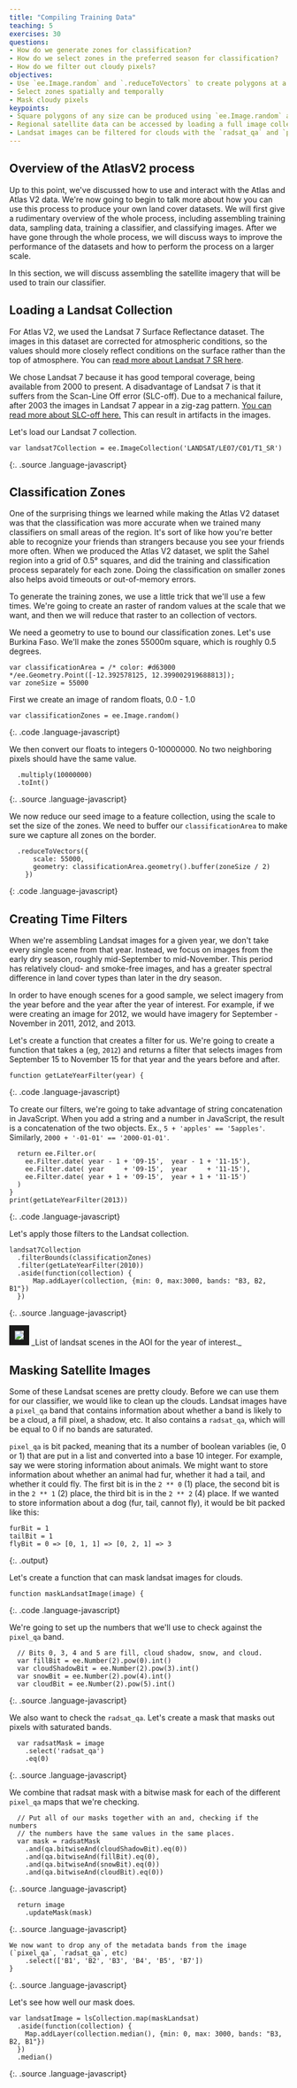 ```yaml
---
title: "Compiling Training Data"
teaching: 5
exercises: 30
questions:
- How do we generate zones for classification?
- How do we select zones in the preferred season for classification?
- How do we filter out cloudy pixels?
objectives:
- Use `ee.Image.random` and `.reduceToVectors` to create polygons at a given scale
- Select zones spatially and temporally
- Mask cloudy pixels
keypoints:
- Square polygons of any size can be produced using `ee.Image.random` and `.reduceToVectors`
- Regional satellite data can be accessed by loading a full image collection and filtering based on criteria such as time period and location
- Landsat images can be filtered for clouds with the `radsat_qa` and `pixel_qa` bands
---
```


## Overview of the AtlasV2 process
Up to this point, we've discussed how to use and interact with the Atlas and Atlas V2 data. We're now going to begin to talk more about how you can use this process to produce your own land cover datasets. We will first give a rudimentary overview of the whole process, including assembling training data, sampling data, training a classifier, and classifying images. After we have gone through the whole process, we will discuss ways to improve the performance of the datasets and how to perform the process on a larger scale.

In this section, we will discuss assembling the satellite imagery that will be used to train our classifier.

## Loading a Landsat Collection
For Atlas V2, we used the Landsat 7 Surface Reflectance dataset. The images in this dataset are corrected for atmospheric conditions, so the values should more closely reflect conditions on the surface rather than the top of atmosphere. You can [read more about Landsat 7 SR here](https://explorer.earthengine.google.com/#detail/LANDSAT%2FLE07%2FC01%2FT1_SR).

We chose Landsat 7 because it has good temporal coverage, being available from 2000 to present. A disadvantage of Landsat 7 is that it suffers from the Scan-Line Off error (SLC-off). Due to a mechanical failure, after 2003 the images in Landsat 7 appear in a zig-zag pattern. [You can read more about SLC-off here.](https://landsat.usgs.gov/slc-products-background) This can result in artifacts in the images.

Let's load our Landsat 7 collection.
~~~
var landsat7Collection = ee.ImageCollection('LANDSAT/LE07/C01/T1_SR')
~~~
{:. .source .language-javascript}

## Classification Zones

One of the surprising things we learned while making the Atlas V2 dataset was that the classification was more accurate when we trained many classifiers on small areas of the region. It's sort of like how you're better able to recognize your friends than strangers because you see your friends more often. When we produced the Atlas V2 dataset, we split the Sahel region into a grid of 0.5° squares, and did the training and classification process separately for each zone. Doing the classification on smaller zones also helps avoid timeouts or out-of-memory errors.

To generate the training zones, we use a little trick that we'll use a few times. We're going to create an raster of random values at the scale that we want, and then we will reduce that raster to an collection of vectors.

We need a geometry to use to bound our classification zones. Let's use Burkina Faso. We'll make the zones 55000m square, which is roughly 0.5 degrees.
~~~
var classificationArea = /* color: #d63000 */ee.Geometry.Point([-12.392578125, 12.399002919688813]);
var zoneSize = 55000

~~~

First we create an image of random floats, 0.0 - 1.0
~~~
var classificationZones = ee.Image.random()
~~~
{:. .code .language-javascript}

We then convert our floats to integers 0-10000000. No two neighboring pixels should have the same value.
~~~
  .multiply(10000000)
  .toInt()
~~~
{:. .source .language-javascript}

We now reduce our seed image to a feature collection, using the scale to set the size of the zones. We need to buffer our `classificationArea` to make sure we capture all zones on the border.
~~~
  .reduceToVectors({
      scale: 55000,
      geometry: classificationArea.geometry().buffer(zoneSize / 2)
    })
~~~
{: .code .language-javascript}

## Creating Time Filters

When we're assembling Landsat images for a given year, we don't take every single scene from that year. Instead, we focus on images from the early dry season, roughly mid-September to mid-November. This period has relatively cloud- and smoke-free images, and has a greater spectral difference in land cover types than later in the dry season.

In order to have enough scenes for a good sample, we select imagery from the year before and the year after the year of interest. For example, if we were creating an image for 2012, we would have imagery for September - November in 2011, 2012, and 2013.

Let's create a function that creates a filter for us. We're going to create a function that takes a (eg, `2012`) and returns a filter that selects images from September 15 to November 15 for that year and the years before and after.

~~~
function getLateYearFilter(year) {
~~~
{:. .code .language-javascript}

To create our filters, we're going to take advantage of string concatenation in JavaScript. When you add a string and a number in JavaScript, the result is a concatenation of the two objects. Ex., `5 + 'apples' == '5apples'`. Similarly, `2000 + '-01-01' == '2000-01-01'`.
~~~
  return ee.Filter.or(
    ee.Filter.date( year - 1 + '09-15',  year - 1 + '11-15'),
    ee.Filter.date( year     + '09-15',  year     + '11-15'),
    ee.Filter.date( year + 1 + '09-15',  year + 1 + '11-15')
  )
}
print(getLateYearFilter(2013))
~~~
{:. .code .language-javascript}


Let's apply those filters to the Landsat collection.
~~~
landsat7Collection
  .filterBounds(classificationZones)
  .filter(getLateYearFilter(2010))
  .aside(function(collection) {
      Map.addLayer(collection, {min: 0, max:3000, bands: "B3, B2, B1"})
  })
~~~
{:. .source .language-javascript}

<img src="../fig/03-aoi-2013-landsat-scene-list.png" border="10" >
_List of landsat scenes in the AOI for the year of interest._

## Masking Satellite Images
Some of these Landsat scenes are pretty cloudy. Before we can use them for our classifier, we would like to clean up the clouds. Landsat images have a `pixel_qa` band that contains information about whether a band is likely to be a cloud, a fill pixel, a shadow, etc. It also contains a `radsat_qa`, which will be equal to 0 if no bands are saturated.

`pixel_qa` is bit packed, meaning that its a number of boolean variables (ie, 0 or 1) that are put in a list and converted into a base 10 integer. For example, say we were storing information about animals. We might want to store information about whether an animal had fur, whether it had a tail, and whether it could fly. The first bit is in the `2 ** 0` (1) place, the second bit is in the `2 ** 1` (2) place, the third bit is in the `2 ** 2` (4) place. If we wanted to store information about a dog (fur, tail, cannot fly), it would be bit packed like this:
~~~
furBit = 1
tailBit = 1
flyBit = 0 => [0, 1, 1] => [0, 2, 1] => 3
~~~
{:. .output}

Let's create a function that can mask landsat images for clouds.
~~~
function maskLandsatImage(image) {
~~~
{:. .code .language-javascript}

We're going to set up the numbers that we'll use to check against the `pixel_qa` band.
~~~
  // Bits 0, 3, 4 and 5 are fill, cloud shadow, snow, and cloud.
  var fillBit = ee.Number(2).pow(0).int()
  var cloudShadowBit = ee.Number(2).pow(3).int()
  var snowBit = ee.Number(2).pow(4).int()
  var cloudBit = ee.Number(2).pow(5).int()
~~~
{:. .source .language-javascript}

We also want to check the `radsat_qa`. Let's create a mask that masks out pixels with saturated bands.
~~~
  var radsatMask = image
    .select('radsat_qa')
    .eq(0)
~~~
{:. .source .language-javascript}

We combine that radsat mask with a bitwise mask for each of the different `pixel_qa` maps that we're checking.
~~~
  // Put all of our masks together with an and, checking if the numbers
  // the numbers have the same values in the same places.
  var mask = radsatMask
    .and(qa.bitwiseAnd(cloudShadowBit).eq(0))
    .and(qa.bitwiseAnd(fillBit).eq(0),
    .and(qa.bitwiseAnd(snowBit).eq(0))
    .and(qa.bitwiseAnd(cloudBit).eq(0))
~~~
{:. .source .language-javascript}

~~~
  return image
    .updateMask(mask)
~~~
{:. .source .language-javascript}
~~~
We now want to drop any of the metadata bands from the image (`pixel_qa`, `radsat_qa`, etc)
    .select(['B1', 'B2', 'B3', 'B4', 'B5', 'B7'])
}
~~~
{:. .source .language-javascript}

Let's see how well our mask does.

~~~
var landsatImage = lsCollection.map(maskLandsat)
  .aside(function(collection) {
    Map.addLayer(collection.median(), {min: 0, max: 3000, bands: "B3, B2, B1"})
  })
  .median()
~~~
{:. .source .language-javascript}
